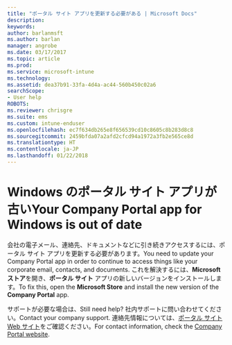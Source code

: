 ```yaml
---
title: "ポータル サイト アプリを更新する必要がある | Microsoft Docs"
description: 
keywords: 
author: barlanmsft
ms.author: barlan
manager: angrobe
ms.date: 03/17/2017
ms.topic: article
ms.prod: 
ms.service: microsoft-intune
ms.technology: 
ms.assetid: dea37b91-33fa-4d4a-ac44-560b450c02a6
searchScope:
- User help
ROBOTS: 
ms.reviewer: chrisgre
ms.suite: ems
ms.custom: intune-enduser
ms.openlocfilehash: ec7f634db265e8f656539cd10c8605c8b283d8c8
ms.sourcegitcommit: 2459bfda07a2afd2cfcd94a1972a3fb2e565ce8d
ms.translationtype: HT
ms.contentlocale: ja-JP
ms.lasthandoff: 01/22/2018
---
```

# <a name="your-company-portal-app-for-windows-is-out-of-date"></a><span data-ttu-id="f1c76-102">Windows のポータル サイト アプリが古い</span><span class="sxs-lookup"><span data-stu-id="f1c76-102">Your Company Portal app for Windows is out of date</span></span>

<span data-ttu-id="f1c76-103">会社の電子メール、連絡先、ドキュメントなどに引き続きアクセスするには、ポータル サイト アプリを更新する必要があります。</span><span class="sxs-lookup"><span data-stu-id="f1c76-103">You need to update your Company Portal app in order to continue to access things like your corporate email, contacts, and documents.</span></span> <span data-ttu-id="f1c76-104">これを解決するには、**Microsoft ストア**を開き、**ポータル サイト** アプリの新しいバージョンをインストールします。</span><span class="sxs-lookup"><span data-stu-id="f1c76-104">To fix this, open the **Microsoft Store** and install the new version of the **Company Portal** app.</span></span>

<span data-ttu-id="f1c76-105">サポートが必要な場合は、</span><span class="sxs-lookup"><span data-stu-id="f1c76-105">Still need help?</span></span> <span data-ttu-id="f1c76-106">社内サポートに問い合わせてください。</span><span class="sxs-lookup"><span data-stu-id="f1c76-106">Contact your company support.</span></span> <span data-ttu-id="f1c76-107">連絡先情報については、[ポータル サイト Web サイト](https://portal.manage.microsoft.com#HelpDeskDialog)をご確認ください。</span><span class="sxs-lookup"><span data-stu-id="f1c76-107">For contact information, check the [Company Portal website](https://portal.manage.microsoft.com#HelpDeskDialog).</span></span>
